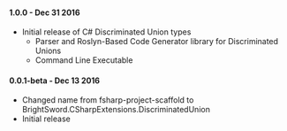 #### 1.0.0 - Dec 31 2016
* Initial release of C# Discriminated Union types
    * Parser and Roslyn-Based Code Generator library for Discriminated Unions
    * Command Line Executable
#### 0.0.1-beta - Dec 13 2016
* Changed name from fsharp-project-scaffold to BrightSword.CSharpExtensions.DiscriminatedUnion
* Initial release
